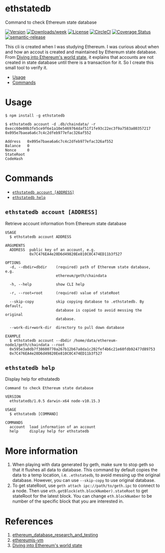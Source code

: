 ethstatedb
=====

Command to check Ethereum state database

[![Version](https://img.shields.io/npm/v/ethstatedb.svg)](https://npmjs.org/package/ethstatedb)
[![Downloads/week](https://img.shields.io/npm/dw/ethstatedb.svg)](https://npmjs.org/package/ethstatedb)
[![License](https://img.shields.io/npm/l/ethstatedb.svg)](https://github.com/shenghu/ethstatedb/blob/master/package.json)
[![CircleCI](https://circleci.com/gh/shenghu/ethstatedb.svg?style=svg)](https://circleci.com/gh/shenghu/ethstatedb)
[![Coverage Status](https://coveralls.io/repos/github/shenghu/ethstatedb/badge.svg?branch=master)](https://coveralls.io/github/shenghu/ethstatedb?branch=master)
[![semantic-release](https://img.shields.io/badge/%20%20%F0%9F%93%A6%F0%9F%9A%80-semantic--release-e10079.svg)](https://github.com/semantic-release/semantic-release)


This cli is created when I was studying Ethereum. I was curious about when and how an accout is created and maintained by Ethereum state database. From [Diving into Ethereum's world state](https://medium.com/cybermiles/diving-into-ethereums-world-state-c893102030ed), it explains that accounts are not created in state database until there is a transaction for it. So I create this small tool to verify it.  

<!-- toc -->
* [Usage](#usage)
* [Commands](#commands)
<!-- tocstop -->
# Usage
<!-- usage -->
```sh-session
$ npm install -g ethstatedb

$ ethstatedb account -d .db/chaindata/ -r 0xecc60e00b3fe5ce9f6e1a10e5469764daf51f1fe93c22ec3f9a7583a80357217 0x095e7baea6a6c7c4c2dfeb977efac326af552

Address   0x095e7baea6a6c7c4c2dfeb977efac326af552 
Balance   0                                       
Nonce     0                                       
StateRoot                                         
CodeHash 
```
<!-- usagestop -->
# Commands
<!-- commands -->
* [`ethstatedb account [ADDRESS]`](#ethstatedb-account)
* [`ethstatedb help`](#ethstatedb-help)

## `ethstatedb account [ADDRESS]`

Retrieve account information from Ethereum state database

```
USAGE
  $ ethstatedb account ADDRESS

ARGUMENTS
  ADDRESS  public key of an account, e.g. 
           0x7C476EA4e20D6d49820Ee810C0C474ED11b3f527

OPTIONS
  -d, --dbdir=dbdir    (required) path of Ethereum state database, e.g. 
                       ethereum/geth/chaindata

  -h, --help           show CLI help

  -r, --root=root      (required) value of stateRoot

  --skip-copy          skip copying database to .ethstatedb. By default, 
                       database is copied to avoid messing the original 
                       database.

  --work-dir=work-dir  directory to pull down database

EXAMPLE
  $ ethstatedb account --dbdir /home/data/ethereum-node1/geth/chaindata --root 
  0x595e3a0db7f38600770a267b12b67a8da1c202fef4b6c21e60fdb92477d89753 
  0x7C476EA4e20D6d49820Ee810C0C474ED11b3f527
```

## `ethstatedb help`

Display help for ethstatedb

```
Command to check Ethereum state database

VERSION
  ethstatedb/1.0.5 darwin-x64 node-v10.15.3

USAGE
  $ ethstatedb [COMMAND]

COMMANDS
  account  load information of an account
  help     display help for ethstatedb
```
<!-- commandsstop -->

# More information
1. When playing with data generated by geth, make sure to stop geth so that it flushes all data to database. This command by default copies the data to a temp location, i.e. `.ethstatedb`, to avoid messing up the original database. However, you can use `--skip-copy` to use original database. 
2. To get stateRoot, use `geth attach ipc://path/to/geth.ipc` to connect to a node. Then use `eth.getBlock(eth.blockNumber).stateRoot` to get stateRoot for the latest block. You can change `eth.blockNumber` to be number of the specific block that you are interested in. 

# References
1. [ethereum_database_research_and_testing](https://github.com/tpmccallum/ethereum_database_research_and_testing/blob/master/leveldb/leveldb.md)
2. [ethereumjs-vm](https://github.com/ethereumjs/ethereumjs-vm)
3. [Diving into Ethereum's world state](https://medium.com/cybermiles/diving-into-ethereums-world-state-c893102030ed)
